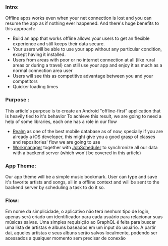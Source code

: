 ### Intro:
Offline apps works even when your net connection is lost and you can resume the app as if nothing ever happened. And there's huge benefits to this approach:
 - Build an app that works offline allows your users to get an flexible experience and still keeps their data secure. 
 - Your users will be able to use your app without any particular condition, except having it installed.
 - Users from areas with poor or no internet connection at all (like rural areas or during a travel) can still use your app and enjoy it as much as a normal connection area user
 - Users will see this as competitive advantage between you and your competitors
 - Quicker loading times

### Purpose :
This article's purpose is to create an Android "offline-first" application that is heavily tied to it's behavior
To achieve this result, we are going to need a help of some libraries, each one has a role in our flow
 - [Realm](https://realm.io/docs/java/latest/) as one of the best mobile database as of now, specially if you are already a iOS developer, this might give you a good grasp of classes and repositories' flow we are going to use
 - [Workmanager](https://developer.android.com/topic/libraries/architecture/workmanager/) together with [JobScheduler](https://github.com/evernote/android-job) to synchronize all our data with a backend server (which won't be covered in this article)


### App Theme:
Our app theme will be a simple music bookmark. User can type and save it's favorite artists and songs, all in a offline context and will be sent to the backend server by scheduling a task to do it so.

### Flow:
Em nome da simplicidade, o aplicativo não terá nenhum tipo de login, apenas será criado um identificador para cada usuário para relacionar suas músicas salvas.
Uma simples requisição ao GraphQL é feita para buscar uma lista de artistas e albuns baseados em um input do usuário.
A partir dai, aqueles artistas e seus albuns serão salvos localmente, podendo ser acessados a qualquer momento sem precisar de conexão


